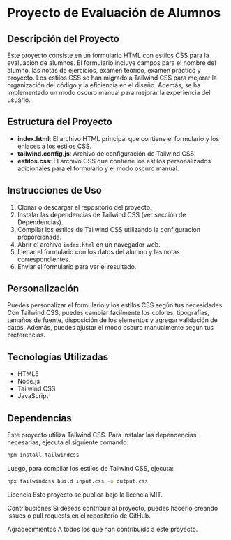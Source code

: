 # Proyecto de Evaluación de Alumnos

## Descripción del Proyecto

Este proyecto consiste en un formulario HTML con estilos CSS para la evaluación de alumnos. El formulario incluye campos para el nombre del alumno, las notas de ejercicios, examen teórico, examen práctico y proyecto. Los estilos CSS se han migrado a Tailwind CSS para mejorar la organización del código y la eficiencia en el diseño. Además, se ha implementado un modo oscuro manual para mejorar la experiencia del usuario.

## Estructura del Proyecto

- **index.html**: El archivo HTML principal que contiene el formulario y los enlaces a los estilos CSS.
- **tailwind.config.js**: Archivo de configuración de Tailwind CSS.
- **estilos.css**: El archivo CSS que contiene los estilos personalizados adicionales para el formulario y el modo oscuro manual.

## Instrucciones de Uso

1. Clonar o descargar el repositorio del proyecto.
2. Instalar las dependencias de Tailwind CSS (ver sección de Dependencias).
3. Compilar los estilos de Tailwind CSS utilizando la configuración proporcionada.
4. Abrir el archivo `index.html` en un navegador web.
5. Llenar el formulario con los datos del alumno y las notas correspondientes.
6. Enviar el formulario para ver el resultado.

## Personalización

Puedes personalizar el formulario y los estilos CSS según tus necesidades. Con Tailwind CSS, puedes cambiar fácilmente los colores, tipografías, tamaños de fuente, disposición de los elementos y agregar validación de datos. Además, puedes ajustar el modo oscuro manualmente según tus preferencias.

## Tecnologías Utilizadas

- HTML5
- Node.js
- Tailwind CSS
- JavaScript

## Dependencias

Este proyecto utiliza Tailwind CSS. Para instalar las dependencias necesarias, ejecuta el siguiente comando:

```bash
npm install tailwindcss
```
Luego, para compilar los estilos de Tailwind CSS, ejecuta:

```bash
npx tailwindcss build input.css -o output.css
```
Licencia
Este proyecto se publica bajo la licencia MIT.

Contribuciones
Si deseas contribuir al proyecto, puedes hacerlo creando issues o pull requests en el repositorio de GitHub.

Agradecimientos
A todos los que han contribuido a este proyecto.
